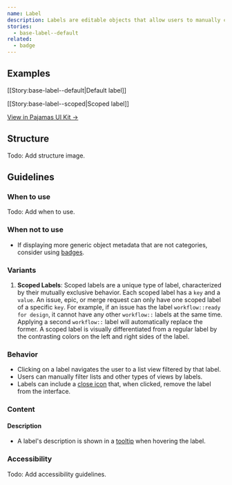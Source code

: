 ```yaml
---
name: Label
description: Labels are editable objects that allow users to manually categorize other objects, like issues, merge requests, and epics. They have a name, description, and a customizable color. They provide a quick way to recognize which categories the labeled object belongs to.
stories:
  - base-label--default
related:
  - badge
---
```


## Examples

[[Story:base-label--default|Default label]]

[[Story:base-label--scoped|Scoped label]]

[View in Pajamas UI Kit →](https://www.figma.com/file/qEddyqCrI7kPSBjGmwkZzQ/Component-library?node-id=425%3A127)

## Structure

Todo: Add structure image.

## Guidelines

### When to use

Todo: Add when to use.

### When not to use

- If displaying more generic object metadata that are not categories, consider using [badges](/components/badge). 

### Variants

1. **Scoped Labels**: Scoped labels are a unique type of label, characterized by their mutually exclusive behavior. Each scoped label has a `key` and a `value`. An issue, epic, or merge request can only have one scoped label of a specific `key`. For example, if an issue has the label `workflow::ready for design`, it cannot have any other `workflow::` labels at the same time. Applying a second `workflow::` label will automatically replace the former. A scoped label is visually differentiated from a regular label by the contrasting colors on the left and right sides of the label.

### Behavior

- Clicking on a label navigates the user to a list view filtered by that label.
- Users can manually filter lists and other types of views by labels.
- Labels can include a [close icon](https://gitlab-org.gitlab.io/gitlab-svgs/?q=~close) that, when clicked, remove the label from the interface.

### Content

#### Description

- A label's description is shown in a [tooltip](/components/tooltip) when hovering the label.

### Accessibility

Todo: Add accessibility guidelines.
